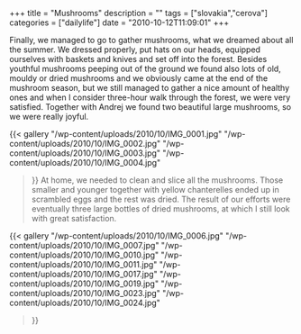 +++
title = "Mushrooms"
description = ""
tags = ["slovakia","cerova"]
categories = ["dailylife"]
date = "2010-10-12T11:09:01"
+++

Finally, we managed to go to gather mushrooms, what we dreamed about all the summer. We dressed
properly, put hats on our heads, equipped ourselves with baskets and knives and set off into the
forest. Besides youthful mushrooms peeping out of the ground we found also lots of old, mouldy or dried
mushrooms and we obviously came at the end of the mushroom season, but we still managed to gather a
nice amount of healthy ones and when I consider three-hour walk through the forest, we were very
satisfied. Together with Andrej we found two beautiful large mushrooms, so we were really joyful.

{{< gallery
    "/wp-content/uploads/2010/10/IMG_0001.jpg"
    "/wp-content/uploads/2010/10/IMG_0002.jpg"
    "/wp-content/uploads/2010/10/IMG_0003.jpg"
    "/wp-content/uploads/2010/10/IMG_0004.jpg"
>}}
At home, we needed to clean and slice all the mushrooms. Those smaller and younger together with
yellow chanterelles ended up in scrambled eggs and the rest was dried. The result of our efforts
were eventually three large bottles of dried mushrooms, at which I still look with great
satisfaction.

{{< gallery
    "/wp-content/uploads/2010/10/IMG_0006.jpg"
    "/wp-content/uploads/2010/10/IMG_0007.jpg"
    "/wp-content/uploads/2010/10/IMG_0010.jpg"
    "/wp-content/uploads/2010/10/IMG_0011.jpg"
    "/wp-content/uploads/2010/10/IMG_0017.jpg"
    "/wp-content/uploads/2010/10/IMG_0019.jpg"
    "/wp-content/uploads/2010/10/IMG_0023.jpg"
    "/wp-content/uploads/2010/10/IMG_0024.jpg"
>}}
